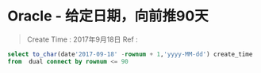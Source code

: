 
# Oracle -  给定日期，向前推90天

> Create Time : 2017年9月18日   Ref : 

```sql
select to_char(date'2017-09-18' -rownum + 1,'yyyy-MM-dd') create_time 
from  dual connect by rownum <= 90
```
